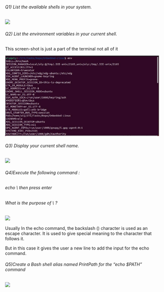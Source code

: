###### Q1) List the available shells in your system.

![](./READMEcache/Q1.png)

###### Q2) List the environment variables in your current shell.

This screen-shot is just a part of the terminal not all of it

![](./READMEcache/Q2.png)

###### Q3) Display your current shell name.

![](./READMEcache/Q3.png)

###### Q4)Execute the following command :

###### echo \ then press enter

###### What is the purpose of \ ?

![](./READMEcache/Q4.png)

Usually In the echo command, the backslash (\) character is used as an escape character. It is used to give special meaning to the character that follows it.

But in this case it gives the user a new line to add the input for the echo command. 

###### Q5)Create a Bash shell alias named PrintPath for the “echo $PATH” command

![](./READMEcache/Q5.png)

